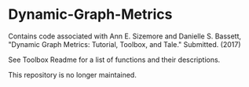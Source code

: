 # Dynamic-Graph-Metrics

Contains code associated with 
Ann E. Sizemore and Danielle S. Bassett, "Dynamic Graph Metrics: Tutorial, Toolbox, and Tale." Submitted. (2017)

See Toolbox Readme for a list of functions and their descriptions.


This repository is no longer maintained.
